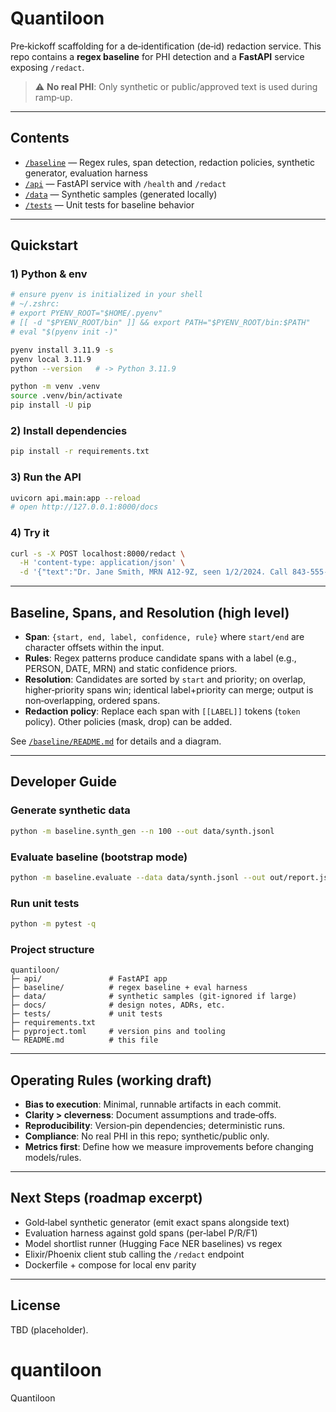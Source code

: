 # Quantiloon

Pre‑kickoff scaffolding for a de‑identification (de‑id) redaction service. This repo contains a **regex baseline** for PHI detection and a **FastAPI** service exposing `/redact`.

> ⚠️ **No real PHI**: Only synthetic or public/approved text is used during ramp‑up.

---

## Contents
- [`/baseline`](./baseline) — Regex rules, span detection, redaction policies, synthetic generator, evaluation harness
- [`/api`](./api) — FastAPI service with `/health` and `/redact`
- [`/data`](./data) — Synthetic samples (generated locally)
- [`/tests`](./tests) — Unit tests for baseline behavior

---

## Quickstart

### 1) Python & env
```bash
# ensure pyenv is initialized in your shell
# ~/.zshrc:
# export PYENV_ROOT="$HOME/.pyenv"
# [[ -d "$PYENV_ROOT/bin" ]] && export PATH="$PYENV_ROOT/bin:$PATH"
# eval "$(pyenv init -)"

pyenv install 3.11.9 -s
pyenv local 3.11.9
python --version   # -> Python 3.11.9

python -m venv .venv
source .venv/bin/activate
pip install -U pip
```

### 2) Install dependencies
```bash
pip install -r requirements.txt
```

### 3) Run the API
```bash
uvicorn api.main:app --reload
# open http://127.0.0.1:8000/docs
```

### 4) Try it
```bash
curl -s -X POST localhost:8000/redact \
  -H 'content-type: application/json' \
  -d '{"text":"Dr. Jane Smith, MRN A12-9Z, seen 1/2/2024. Call 843-555-0199."}'
```

---

## Baseline, Spans, and Resolution (high level)
- **Span**: `{start, end, label, confidence, rule}` where `start/end` are character offsets within the input.
- **Rules**: Regex patterns produce candidate spans with a label (e.g., PERSON, DATE, MRN) and static confidence priors.
- **Resolution**: Candidates are sorted by `start` and priority; on overlap, higher‑priority spans win; identical label+priority can merge; output is non‑overlapping, ordered spans.
- **Redaction policy**: Replace each span with `[[LABEL]]` tokens (`token` policy). Other policies (mask, drop) can be added.

See [`/baseline/README.md`](./baseline/README.md) for details and a diagram.

---

## Developer Guide

### Generate synthetic data
```bash
python -m baseline.synth_gen --n 100 --out data/synth.jsonl
```

### Evaluate baseline (bootstrap mode)
```bash
python -m baseline.evaluate --data data/synth.jsonl --out out/report.json
```

### Run unit tests
```bash
python -m pytest -q
```

### Project structure
```
quantiloon/
├─ api/               # FastAPI app
├─ baseline/          # regex baseline + eval harness
├─ data/              # synthetic samples (git‑ignored if large)
├─ docs/              # design notes, ADRs, etc.
├─ tests/             # unit tests
├─ requirements.txt
├─ pyproject.toml     # version pins and tooling
└─ README.md          # this file
```

---

## Operating Rules (working draft)
- **Bias to execution**: Minimal, runnable artifacts in each commit.
- **Clarity > cleverness**: Document assumptions and trade‑offs.
- **Reproducibility**: Version‑pin dependencies; deterministic runs.
- **Compliance**: No real PHI in this repo; synthetic/public only.
- **Metrics first**: Define how we measure improvements before changing models/rules.

---

## Next Steps (roadmap excerpt)
- Gold‑label synthetic generator (emit exact spans alongside text)
- Evaluation harness against gold spans (per‑label P/R/F1)
- Model shortlist runner (Hugging Face NER baselines) vs regex
- Elixir/Phoenix client stub calling the `/redact` endpoint
- Dockerfile + compose for local env parity

---

## License
TBD (placeholder).
# quantiloon
Quantiloon
